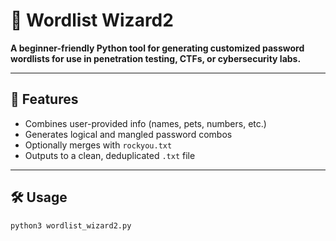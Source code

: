 # 🧙 Wordlist Wizard2

**A beginner-friendly Python tool for generating customized password wordlists for use in penetration testing, CTFs, or cybersecurity labs.**

---

## 🚀 Features

- Combines user-provided info (names, pets, numbers, etc.)
- Generates logical and mangled password combos
- Optionally merges with `rockyou.txt`
- Outputs to a clean, deduplicated `.txt` file

---

## 🛠️ Usage

```bash
python3 wordlist_wizard2.py


